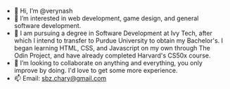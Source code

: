 - 👋 Hi, I’m @verynash
- 👀 I’m interested in web development, game design, and general software development.
- 🌱 I am pursuing a degree in Software Development at Ivy Tech, after which I intend to transfer to Purdue University to obtain my Bachelor's. I began learning HTML, CSS, and Javascript on my own through The Odin Project, and have already completed Harvard's CS50x course.
- 💞️ I’m looking to collaborate on anything and everything, you only improve by doing. I'd love to get some more experience.
- 📫 Email: sbz.chary@gmail.com

<!---
verynash/verynash is a ✨ special ✨ repository because its `README.md` (this file) appears on your GitHub profile.
You can click the Preview link to take a look at your changes.
--->
